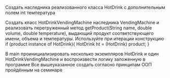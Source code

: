 Создать наследника реализованного класса HotDrink
с дополнительным полем int температура

Создать класс HotDrinkVendingMachine наследника VendingMachine
и реализовать перегруженный метод getProduct(String name,
double volume, double temperature), выдающий продукт
соответствующего имени, объема и температуры. 
Используйте при итерации конструкцию if
(product instance of HotDrink){ HotDrink ht = (HotDrink) product; }

В main проинициализировать несколько экземпляров HotDrink
и один HotDrinkVendingMachine и воспроизвести логику заложенную в программе
Все вышеуказанное создать согласно принципам ООП пройдённым на семинаре